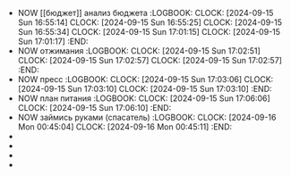 - NOW [[бюджет]] анализ бюджета
  :LOGBOOK:
  CLOCK: [2024-09-15 Sun 16:55:14]
  CLOCK: [2024-09-15 Sun 16:55:25]
  CLOCK: [2024-09-15 Sun 16:55:34]
  CLOCK: [2024-09-15 Sun 17:01:15]
  CLOCK: [2024-09-15 Sun 17:01:17]
  :END:
- NOW отжимания
  :LOGBOOK:
  CLOCK: [2024-09-15 Sun 17:02:51]
  CLOCK: [2024-09-15 Sun 17:02:57]
  CLOCK: [2024-09-15 Sun 17:02:57]
  :END:
- NOW пресс
  :LOGBOOK:
  CLOCK: [2024-09-15 Sun 17:03:06]
  CLOCK: [2024-09-15 Sun 17:03:10]
  CLOCK: [2024-09-15 Sun 17:03:10]
  :END:
- NOW план питания
  :LOGBOOK:
  CLOCK: [2024-09-15 Sun 17:06:06]
  CLOCK: [2024-09-15 Sun 17:06:10]
  :END:
- NOW займись руками (спасатель)
  :LOGBOOK:
  CLOCK: [2024-09-16 Mon 00:45:04]
  CLOCK: [2024-09-16 Mon 00:45:11]
  :END:
-
-
-
-